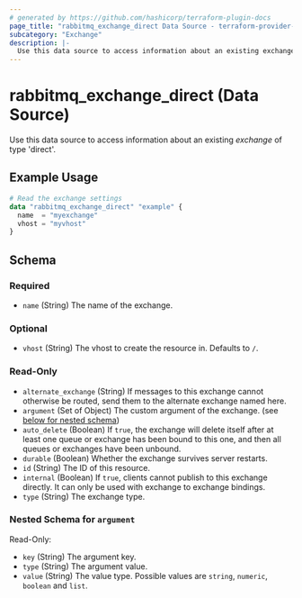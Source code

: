 ```yaml
---
# generated by https://github.com/hashicorp/terraform-plugin-docs
page_title: "rabbitmq_exchange_direct Data Source - terraform-provider-rabbitmq"
subcategory: "Exchange"
description: |-
  Use this data source to access information about an existing exchange of type 'direct'.
---
```


# rabbitmq_exchange_direct (Data Source)

Use this data source to access information about an existing _exchange_ of type 'direct'.

## Example Usage

```terraform
# Read the exchange settings
data "rabbitmq_exchange_direct" "example" {
  name  = "myexchange"
  vhost = "myvhost"
}
```

<!-- schema generated by tfplugindocs -->
## Schema

### Required

- `name` (String) The name of the exchange.

### Optional

- `vhost` (String) The vhost to create the resource in. Defaults to `/`.

### Read-Only

- `alternate_exchange` (String) If messages to this exchange cannot otherwise be routed, send them to the alternate exchange named here.
- `argument` (Set of Object) The custom argument of the exchange. (see [below for nested schema](#nestedatt--argument))
- `auto_delete` (Boolean) If `true`, the exchange will delete itself after at least one queue or exchange has been bound to this one, and then all queues or exchanges have been unbound.
- `durable` (Boolean) Whether the exchange survives server restarts.
- `id` (String) The ID of this resource.
- `internal` (Boolean) If `true`, clients cannot publish to this exchange directly. It can only be used with exchange to exchange bindings.
- `type` (String) The exchange type.

<a id="nestedatt--argument"></a>
### Nested Schema for `argument`

Read-Only:

- `key` (String) The argument key.
- `type` (String) The argument value.
- `value` (String) The value type. Possible values are `string`, `numeric`, `boolean` and `list`.
